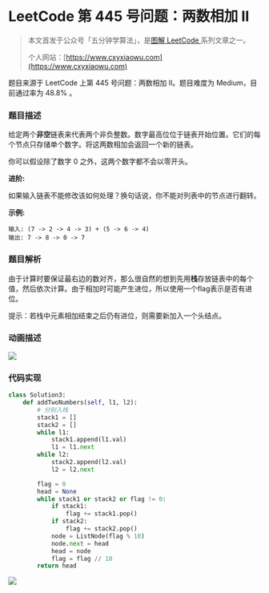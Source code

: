 # LeetCode 第 445 号问题：两数相加 II

> 本文首发于公众号「五分钟学算法」，是[图解 LeetCode ](<https://github.com/MisterBooo/LeetCodeAnimation>)系列文章之一。
>
> 个人网站：[https://www.cxyxiaowu.com](https://www.cxyxiaowu.com)

题目来源于 LeetCode 上第 445 号问题：两数相加 II。题目难度为 Medium，目前通过率为 48.8% 。

### 题目描述

给定两个**非空**链表来代表两个非负整数。数字最高位位于链表开始位置。它们的每个节点只存储单个数字。将这两数相加会返回一个新的链表。

 

你可以假设除了数字 0 之外，这两个数字都不会以零开头。

**进阶:**

如果输入链表不能修改该如何处理？换句话说，你不能对列表中的节点进行翻转。

**示例:**

```
输入: (7 -> 2 -> 4 -> 3) + (5 -> 6 -> 4)
输出: 7 -> 8 -> 0 -> 7
```

### 题目解析

由于计算时要保证最右边的数对齐，那么很自然的想到先用**栈**存放链表中的每个值，然后依次计算。由于相加时可能产生进位，所以使用一个flag表示是否有进位。   

提示：若栈中元素相加结束之后仍有进位，则需要新加入一个头结点。

### 动画描述

![](https://diycode.b0.upaiyun.com/photo/2019/3b0e95a2e5c00ab1071a7232ca329e62.gif)

### 代码实现

```python
class Solution3:
    def addTwoNumbers(self, l1, l2):
        # 分别入栈
        stack1 = []
        stack2 = []
        while l1:
            stack1.append(l1.val)
            l1 = l1.next
        while l2:
            stack2.append(l2.val)
            l2 = l2.next

        flag = 0
        head = None
        while stack1 or stack2 or flag != 0:
            if stack1:
                flag += stack1.pop()
            if stack2:
                flag += stack2.pop()
            node = ListNode(flag % 10)
            node.next = head
            head = node
            flag = flag // 10
        return head
```



![](https://blog-1257126549.cos.ap-guangzhou.myqcloud.com/blog/fdvu1.png)